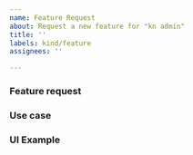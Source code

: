 ```yaml
---
name: Feature Request
about: Request a new feature for "kn admin"
title: ''
labels: kind/feature
assignees: ''

---
```

<!-- If you need to report a security issue with Knative, send an email to knative-security@googlegroups.com. -->

### Feature request

<!-- Please describe the feature request and why you would like to have it -->

### Use case

<!-- Please add a concrete use case to demonstrate how such a feature would add value for the user. If you don't have a use case for your feature, please remove this section (however providing a good use case increases the likelihood to be picked up) -->

### UI Example

<!-- If this is about a new command or command line options, please let us know how you would add it to the "kn admin" UI (in the code block below). If this is not applicable for your feature, delete this section. -->

```

```

<!--
Optional Classifications, remove the '> ' to select:
> /kind good-first-issue
> /kind proposal
> /kind documentation
> /kind cleanup
> /kind feature-request
-->
